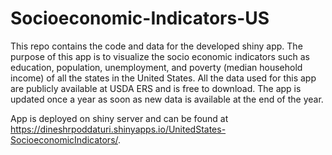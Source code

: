 # Socioeconomic-Indicators-US
This repo contains the code and data for the developed shiny app. The purpose of this app is to visualize the socio economic indicators such as education, population, unemployment, and poverty (median household income) of all the states in the United States. All the data used for this app are publicly available at USDA ERS and is free to download. The app is updated once a year as soon as new data is available at the end of the year.

App is deployed on shiny server and can be found at https://dineshrpoddaturi.shinyapps.io/UnitedStates-SocioeconomicIndicators/.
